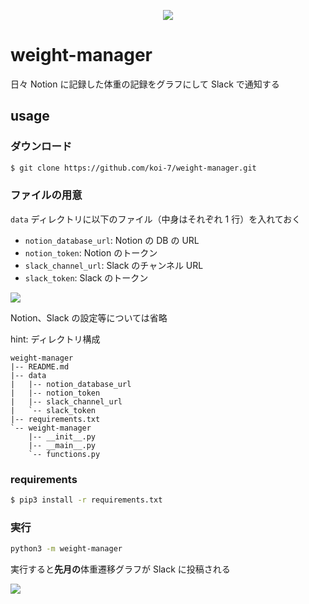<p align="center">
  <img src="https://github.com/koi-7/weight-manager/assets/61448492/1551425f-bd35-4490-b020-cedbd36ae586">
</p>

# weight-manager

日々 Notion に記録した体重の記録をグラフにして Slack で通知する

## usage

### ダウンロード

``` bash
$ git clone https://github.com/koi-7/weight-manager.git
```

### ファイルの用意

`data` ディレクトリに以下のファイル（中身はそれぞれ 1 行）を入れておく

- `notion_database_url`: Notion の DB の URL
- `notion_token`: Notion のトークン
- `slack_channel_url`: Slack のチャンネル URL
- `slack_token`: Slack のトークン

![](https://github.com/koi-7/weight-manager/assets/61448492/1ed13ebd-ead9-4c68-9169-60a3bab3722b)

Notion、Slack の設定等については省略

hint: ディレクトリ構成

```
weight-manager
|-- README.md
|-- data
|   |-- notion_database_url
|   |-- notion_token
|   |-- slack_channel_url
|   `-- slack_token
|-- requirements.txt
`-- weight-manager
    |-- __init__.py
    |-- __main__.py
    `-- functions.py
```

### requirements

``` bash
$ pip3 install -r requirements.txt
```

### 実行

``` bash
python3 -m weight-manager
```

実行すると**先月の**体重遷移グラフが Slack に投稿される

![](https://github.com/koi-7/weight-manager/assets/61448492/7c58300c-2aba-453e-b9a3-11bf88ff5bca)
